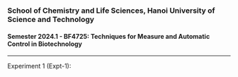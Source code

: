 ### School of Chemistry and Life Sciences, Hanoi University of Science and Technology

#### Semester 2024.1 - BF4725: Techniques for Measure and Automatic Control in Biotechnology

---

Experiment 1 (Expt-1): 
